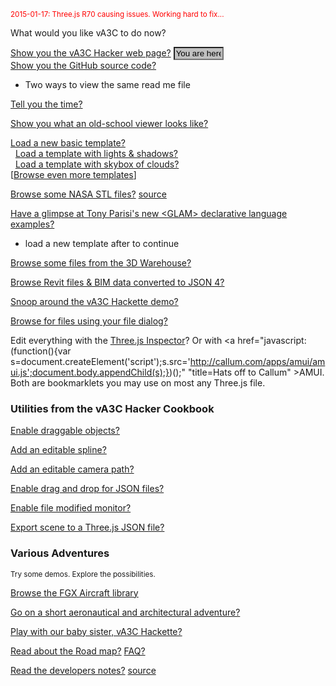 
<small style=color:red;>2015-01-17: Three.js R70 causing issues. Working hard to fix...</small>

What would you like vA3C to do now?

[Show you the vA3C Hacker web page?]( http://va3c.github.io/viewer/va3c-hacker/latest/ "browse files with vA3C Hacker" ) <input value='You are here' style=width:6em;-webkit-appearance:none;background-color:silver;  />  
[Show you the GitHub source code?]( https://github.com/va3c/viewer/tree/gh-pages/va3c-hacker "View or edit code with GitHub") <span style=display:none; >You are here</span>  
- Two ways to view the same read me file


<span style=display:none; >
2014-12-05 ~ Currently the following links do nothing when you are viewing this file on the GitHub source code page.
This is because we are having an internal argument about keeping the link process as simple as possible.
So for the moment, kindly explore the possibilities using the [vA3V Hacker]( http://va3c.github.io/viewer/va3c-hacker/latest/ ) view.
</span>

[Tell you the time?]( #demo-tell-you-the-time.js "listen carefully..." )

[Show you what an old-school viewer looks like?]( #dispatch.js#../../va3c-viewer-html5/r8dev/va3c-viewer-r8dev.html#autocrapdoodle#noMenuLeft#noBackground#noGrid#noAxis#noGround "Hacker is faster, cheaper, smarter" )

[Load a new basic template?]( #dispatch.js#../templates/template-basic.html#noMenuLeft "You can add files to this space..." )  
  &nbsp;  [Load a template with lights & shadows?]( #dispatch.js#../templates/template-lights-shadows.html#noMenuLeft )  
  &nbsp;  [Load a template with skybox of clouds?]( #dispatch.js#../templates/template-skybox.html#noMenuLeft )  
[[Browse even more templates]( #read-markdown.js#browse-templates.md )]  

[Browse some NASA STL files?]( #dispatch.js#../../../nasa-samples/index.html#add=true ) [source]( https://github.com/va3c/va3c.github.io/tree/master/nasa-samples )  

[Have a glimpse at Tony Parisi's new &lt;GLAM> declarative language examples?]( #read-markdown.js#browse-glam-models.md#displayInfo "make your style sheets 3D smarter" )  
- load a new template after to continue

[Browse some files from the 3D Warehouse?]( #dispatch.js#../../../3d-warehouse-samples/index.html#add=true "Collada files converted to JSON 3" )

[Browse Revit files & BIM data converted to JSON 4?]( #read-markdown.js#../content/revit/browse-revit-json4-files.md "Thanks Jeremy!" )

[Snoop around the vA3C Hackette demo?]( #dispatch.js#../../va3c-hackette/index.html#add=true )  

<!--
[Snoop around the vA3C Hackette demo?]( #read-markdown.js#../../va3c-hackette/readme.md )
-->

[Browse for files using your file dialog?]( #read-markdown.js#browse-using-file-dialog.md "" )


Edit everything with the <a href="javascript:(function(){var script=document.createElement('script');script.type='text/javascript';script.src='https://rawgit.com/zz85/zz85-bookmarklets/master/js/ThreeInspector.js';document.body.appendChild(script);})()" title="Why invent your own when you can stand on the shoulders of giants?" >Three.js Inspector</a>?
Or with <a href="javascript:(function(){var s=document.createElement('script');s.src='http://callum.com/apps/amui/amui.js';document.body.appendChild(s);})();" "title=Hats off to Callum" >AMUI</a>. 
Both are bookmarklets you may use on most any Three.js file.

### Utilities from the vA3C Hacker Cookbook

<!--
[Enable draggable objects?]( #read-markdown.js#../../va3c-hacker-cookbook/enable-drag-objects/readme.md )
-->

[Enable draggable objects?]( #../../va3c-hacker-cookbook/enable-drag-objects/enable-drag-objects-init.js )

<!--
[Add an editable spline?]( #dispatch.js#../../va3c-hacker-cookbook/edit-spline/index.html#noGround#noGrid#add=true )
-->

[Add an editable spline?]( #../../va3c-hacker-cookbook/edit-spline/edit-spline-init.js )

[Add an editable camera path?]( #../../va3c-hacker-cookbook/edit-camera-path/edit-camera-path-init.js )

[Enable drag and drop for JSON files?]( #enable-drag-and-drop-json-files.js )

[Enable file modified monitor?]( #enable-file-modified-monitor.js "Thanks to Ben Howe" )

[Export scene to a Three.js JSON file?]( #export-scene-to-json.js )

### Various Adventures
<small>Try some demos. Explore the possibilities.</small>

[Browse the FGX Aircraft library]( #../content/fgx-aircraft/fgx-aircraft.js )

[Go on a short aeronautical and architectural adventure?]( #demo-aeronautical-architectural.js "Makes heavy use of resources." ) 

[Play with our baby sister, vA3C Hackette?]( http://va3c.github.io/viewer/va3c-hackette/ )

[Read about the Road map?]( #read-markdown.js#../road-map.md ) [FAQ?]( #read-markdown.js#../faq.md )

[Read the developers notes?]( #read-markdown.js#../dev-notes.md "Developer? ROFL!") [source]( https://github.com/va3c/viewer/tree/gh-pages/va3c-hacker )




